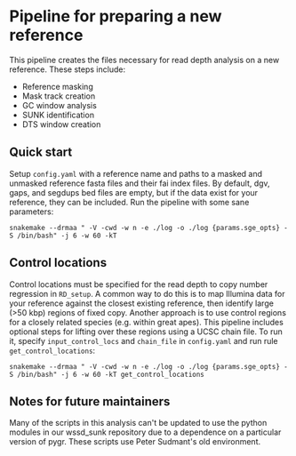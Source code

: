 # Pipeline for preparing a new reference

This pipeline creates the files necessary for read depth analysis on a new reference.
These steps include:
  * Reference masking
  * Mask track creation
  * GC window analysis
  * SUNK identification
  * DTS window creation

## Quick start
Setup `config.yaml` with a reference name and paths to a masked
and unmasked reference fasta files and their fai index files.
By default, dgv, gaps, and segdups bed files are empty, but if the data exist
for your reference, they can be included. Run the pipeline with some sane parameters:

```code bash
snakemake --drmaa " -V -cwd -w n -e ./log -o ./log {params.sge_opts} -S /bin/bash" -j 6 -w 60 -kT
```

## Control locations
Control locations must be specified for the read depth to copy number regression in `RD_setup`.
A common way to do this is to map Illumina data for your reference against the closest existing reference,
then identify large (>50 kbp) regions of fixed copy. Another approach is to use control regions for a
closely related species (e.g. within great apes). This pipeline includes optional steps for lifting over
these regions using a UCSC chain file. To run it, specify `input_control_locs` and `chain_file` in `config.yaml`
and run rule `get_control_locations`:

```code bash
snakemake --drmaa " -V -cwd -w n -e ./log -o ./log {params.sge_opts} -S /bin/bash" -j 6 -w 60 -kT get_control_locations
```

## Notes for future maintainers
Many of the scripts in this analysis can't be updated to use the python modules
in our wssd_sunk repository due to a dependence on a particular version 
of pygr. These scripts use Peter Sudmant's old environment.
